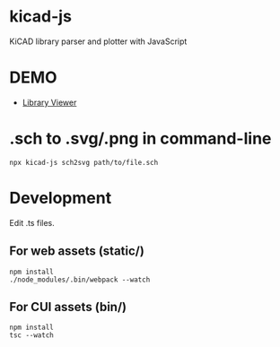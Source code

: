 kicad-js
========

KiCAD library parser and plotter with JavaScript

DEMO
====

- <a href="https://cho45.stfuawsc.com/kicad-js/static/library.html">Library Viewer</a>

.sch to .svg/.png in command-line
=================================

```
npx kicad-js sch2svg path/to/file.sch
```

Development
===========

Edit .ts files.

## For web assets (static/)

```
npm install
./node_modules/.bin/webpack --watch
```

## For CUI assets (bin/)
```
npm install
tsc --watch
```
